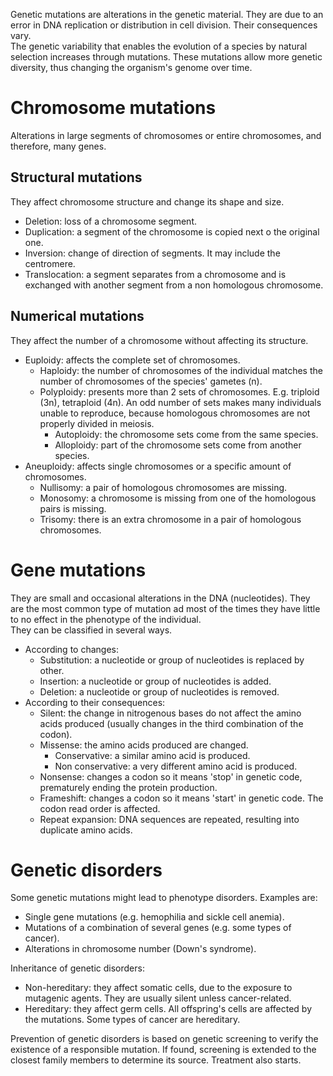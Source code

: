 Genetic mutations are alterations in the genetic material. They are due to an error in DNA replication or distribution in cell division. Their consequences vary.  
The genetic variability that enables the evolution of a species by natural selection increases through mutations. These mutations allow more genetic diversity, thus changing the organism's genome over time.

# Chromosome mutations
Alterations in large segments of chromosomes or entire chromosomes, and therefore, many genes.

## Structural mutations
They affect chromosome structure and change its shape and size.
- Deletion: loss of a chromosome segment.
- Duplication: a segment of the chromosome is copied next o the original one.
- Inversion: change of direction of segments. It may include the centromere.
- Translocation: a segment separates from a chromosome and is exchanged with another segment from a non homologous chromosome. 

## Numerical mutations
They affect the number of a chromosome without affecting its structure.
- Euploidy: affects the complete set of chromosomes.
    - Haploidy: the number of chromosomes of the individual matches the number of chromosomes of the species' gametes (n). 
    - Polyploidy: presents more than 2 sets of chromosomes. E.g. triploid (3n), tetraploid (4n). An odd number of sets makes many individuals unable to reproduce, because homologous chromosomes are not properly divided in meiosis.
        - Autoploidy: the chromosome sets come from the same species.
        - Alloploidy: part of the chromosome sets come from another species. 
- Aneuploidy: affects single chromosomes or a specific amount of chromosomes.
    - Nullisomy: a pair of homologous chromosomes are missing.
    - Monosomy: a chromosome is missing from one of the homologous pairs is missing.
    - Trisomy: there is an extra chromosome in a pair of homologous chromosomes.

# Gene mutations
They are small and occasional alterations in the DNA (nucleotides). They are the most common type of mutation ad most of the times they have little to no effect in the phenotype of the individual.  
They can be classified in several ways.
- According to changes:
    - Substitution: a nucleotide or group of nucleotides is replaced by other.
    - Insertion: a nucleotide or group of nucleotides is added.
    - Deletion: a nucleotide or group of nucleotides is removed.
- According to their consequences:
    - Silent: the change in nitrogenous bases do not affect the amino acids produced (usually changes in the third combination of the codon).
    - Missense: the amino acids produced are changed. 
        - Conservative: a similar amino acid is produced.
        - Non conservative: a very different amino acid is produced.
    - Nonsense: changes a codon so it means 'stop' in genetic code, prematurely ending the protein production. 
    - Frameshift: changes a codon so it means 'start' in genetic code. The codon read order is affected.
    - Repeat expansion: DNA sequences are repeated, resulting into duplicate amino acids.

# Genetic disorders
Some genetic mutations might lead to phenotype disorders. Examples are:
- Single gene mutations (e.g. hemophilia and sickle cell anemia).
- Mutations of a combination of several genes (e.g. some types of cancer).
- Alterations in chromosome number (Down's syndrome). 

Inheritance of genetic disorders:
- Non-hereditary: they affect somatic cells, due to the exposure to mutagenic agents. They are usually silent unless cancer-related.
- Hereditary: they affect germ cells. All offspring's cells are affected by the mutations. Some types of cancer are hereditary.

Prevention of genetic disorders is based on genetic screening to verify the existence of a responsible mutation. If found, screening is extended to the closest family members to determine its source. Treatment also starts. 